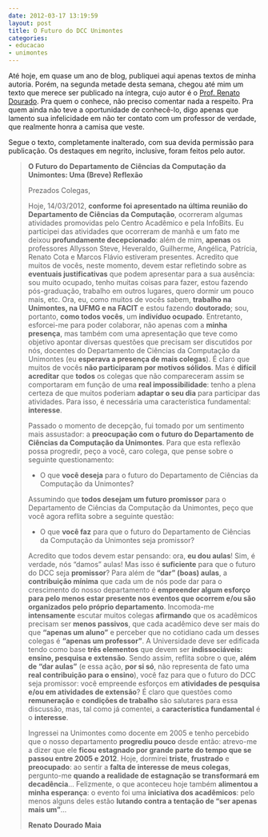 ```yaml
---
date: 2012-03-17 13:19:59
layout: post
title: O Futuro do DCC Unimontes
categories:
- educacao
- unimontes
---
```


Até hoje, em quase um ano de blog, publiquei aqui apenas textos de minha autoria. Porém, na segunda metade desta semana, chegou até mim um texto que merece ser publicado na íntegra, cujo autor é o [Prof. Renato Dourado](http://www.cpdee.ufmg.br/~rdmaia/). Pra quem o conhece, não preciso comentar nada a respeito. Pra quem ainda não teve a oportunidade de conhecê-lo, digo apenas que lamento sua infelicidade em não ter contato com um professor de verdade, que realmente honra a camisa que veste.

Segue o texto, completamente inalterado, com sua devida permissão para publicação. Os destaques em negrito, inclusive, foram feitos pelo autor.

> 
> **O Futuro do Departamento de Ciências da Computação da Unimontes: Uma (Breve) Reflexão**
> 
> Prezados Colegas,
> 
> Hoje, 14/03/2012, **conforme foi apresentado na última reunião do Departamento de Ciências da Computação**, ocorreram algumas atividades promovidas pelo Centro Acadêmico e pela InfoBits. Eu participei das atividades que ocorreram de manhã e um fato me deixou **profundamente decepcionado**: além de mim, **apenas** os professores Allysson Steve, Heveraldo, Guilherme, Angélica, Patrícia, Renato Cota e Marcos Flávio estiveram presentes. Acredito que muitos de vocês, neste momento, devem estar refletindo sobre as **eventuais justificativas** que podem apresentar para a sua ausência: sou muito ocupado, tenho muitas coisas para fazer, estou fazendo pós-graduação, trabalho em outros lugares, quero dormir um pouco mais, etc. Ora, eu, como muitos de vocês sabem, **trabalho na Unimontes, na UFMG e na FACIT** e estou fazendo **doutorado**; sou, portanto, **como todos vocês**, um **indivíduo ocupado**. Entretanto, esforcei-me para poder colaborar, não apenas com a **minha presença**, mas também com uma apresentação que teve como objetivo apontar diversas questões que precisam ser discutidos por nós, docentes do Departamento de Ciências da Computação da Unimontes (eu **esperava a presença de mais colegas**). É claro que muitos de vocês **não participaram por motivos sólidos**. Mas é **difícil acreditar** que **todos** os colegas que não compareceram assim se comportaram em função de uma **real impossibilidade**: tenho a plena certeza de que muitos poderiam **adaptar o seu dia** para participar das atividades. Para isso, é necessária uma característica fundamental: **interesse**.
> 
> Passado o momento de decepção, fui tomado por um sentimento mais assustador: a **preocupação com o futuro do Departamento de Ciências da Computação da Unimontes**. Para que esta reflexão possa progredir, peço a você, caro colega, que pense sobre o seguinte questionamento:
> 
>   * O que **você deseja** para o futuro do Departamento de Ciências da Computação da Unimontes?
> 
> Assumindo que **todos desejam um futuro promissor** para o Departamento de Ciências da Computação da Unimontes, peço que você agora reflita sobre a seguinte questão:
>
>   * O que **você faz** para que o futuro do Departamento de Ciências da Computação da Unimontes seja promissor?
> 
> Acredito que todos devem estar pensando: ora, **eu dou aulas**! Sim, é verdade, nós “damos” aulas! Mas isso é **suficiente** para que o futuro do DCC seja **promissor**? Para além de **“dar” (boas) aulas**, a **contribuição mínima** que cada um de nós pode dar para o crescimento do nosso departamento é **empreender algum esforço para pelo menos estar presente nos eventos que ocorrem e/ou são organizados pelo próprio departamento**. Incomoda-me **intensamente** escutar muitos colegas **afirmando** que os acadêmicos precisam ser **menos passivos**, que cada acadêmico deve ser mais do que **“apenas um aluno”** e perceber que no cotidiano cada um desses colegas é **“apenas um professor”**. A Universidade deve ser edificada tendo como base **três elementos** que devem ser **indissociáveis: ensino, pesquisa e extensão**. Sendo assim, reflita sobre o que, **além de “dar aulas”** (e essa ação, **por si só**, não representa de fato uma **real contribuição para o ensino**), você faz para que o futuro do DCC seja promissor: você empreende esforços em **atividades de pesquisa e/ou em atividades de extensão**? É claro que questões como **remuneração** e **condições de trabalho** são salutares para essa discussão, mas, tal como já comentei, a **característica fundamental** é o **interesse**.
> 
> Ingressei na Unimontes como docente em 2005 e tenho percebido que o nosso departamento **progrediu pouco** desde então: atrevo-me a dizer que ele **ficou estagnado por grande parte do tempo que se passou entre 2005 e 2012**. Hoje, dormirei **triste**, **frustrado** e **preocupado**: ao sentir a **falta de interesse de meus colegas**, pergunto-me **quando a realidade de estagnação se transformará em decadência**... Felizmente, o que aconteceu hoje também **alimentou a minha esperança**: o evento foi uma **iniciativa dos acadêmicos**: pelo menos alguns deles estão **lutando contra a tentação de “ser apenas mais um”**...
> 
> **Renato Dourado Maia**
>
